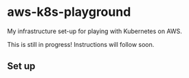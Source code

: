 # aws-k8s-playground
My infrastructure set-up for playing with Kubernetes on AWS.

This is still in progress! Instructions will follow soon.


## Set up
